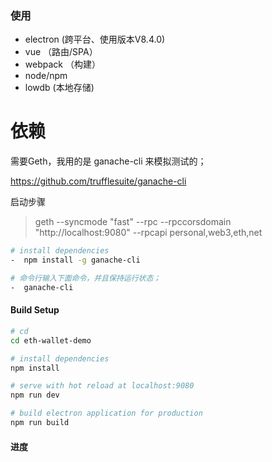 ### 使用

- electron   (跨平台、使用版本V8.4.0)
- vue       （路由/SPA）
- webpack   （构建）
- node/npm
- lowdb     (本地存储)

# 依赖

需要Geth，我用的是 ganache-cli 来模拟测试的；

https://github.com/trufflesuite/ganache-cli

启动步骤

> geth --syncmode "fast" --rpc --rpccorsdomain "http://localhost:9080" --rpcapi personal,web3,eth,net


``` bash
# install dependencies
-  npm install -g ganache-cli

# 命令行输入下面命令，并且保持运行状态；
-  ganache-cli

```


#### Build Setup

``` bash
# cd
cd eth-wallet-demo

# install dependencies
npm install

# serve with hot reload at localhost:9080
npm run dev

# build electron application for production
npm run build


```

#### 进度